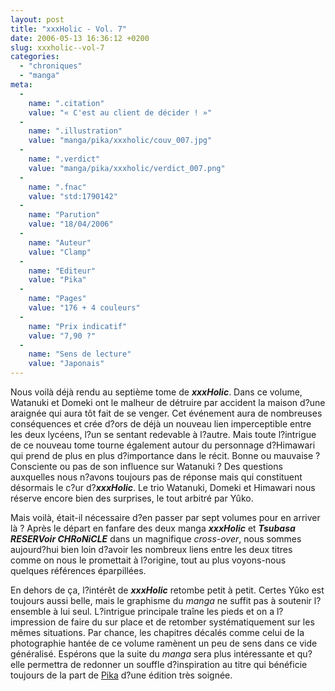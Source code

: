 ```yaml
---
layout: post
title: "xxxHolic - Vol. 7"
date: 2006-05-13 16:36:12 +0200
slug: xxxholic--vol-7
categories:
  - "chroniques"
  - "manga"
meta:
  -
    name: ".citation"
    value: "« C'est au client de décider ! »"
  -
    name: ".illustration"
    value: "manga/pika/xxxholic/couv_007.jpg"
  -
    name: ".verdict"
    value: "manga/pika/xxxholic/verdict_007.png"
  -
    name: ".fnac"
    value: "std:1790142"
  -
    name: "Parution"
    value: "18/04/2006"
  -
    name: "Auteur"
    value: "Clamp"
  -
    name: "Editeur"
    value: "Pika"
  -
    name: "Pages"
    value: "176 + 4 couleurs"
  -
    name: "Prix indicatif"
    value: "7,90 ?"
  -
    name: "Sens de lecture"
    value: "Japonais"
---
```


Nous voilà déjà rendu au septième tome de **_xxxHolic_**. Dans ce volume, Watanuki et Domeki ont le malheur de détruire par accident la maison d?une araignée qui aura tôt fait de se venger. Cet événement aura de nombreuses conséquences et crée d?ors de déjà un nouveau lien imperceptible entre les deux lycéens, l?un se sentant redevable à l?autre. Mais toute l?intrigue de ce nouveau tome tourne également autour du personnage d?Himawari qui prend de plus en plus d?importance dans le récit. Bonne ou mauvaise ? Consciente ou pas de son influence sur Watanuki ? Des questions auxquelles nous n?avons toujours pas de réponse mais qui constituent désormais le c?ur d?**_xxxHolic_**. Le trio Watanuki, Domeki et Himawari nous réserve encore bien des surprises, le tout arbitré par Yûko.

Mais voilà, était-il nécessaire d?en passer par sept volumes pour en arriver là ? Après le départ en fanfare des deux manga **_xxxHolic_** et **_Tsubasa RESERVoir CHRoNiCLE_** dans un magnifique _cross-over_, nous sommes aujourd?hui bien loin d?avoir les nombreux liens entre les deux titres comme on nous le promettait à l?origine, tout au plus voyons-nous quelques références éparpillées.

En dehors de ça, l?intérêt de **_xxxHolic_** retombe petit à petit. Certes Yûko est toujours aussi belle, mais le graphisme du _manga_ ne suffit pas à soutenir l?ensemble à lui seul. L?intrigue principale traîne les pieds et on a l?impression de faire du sur place et de retomber systématiquement sur les mêmes situations. Par chance, les chapitres décalés comme celui de la photographie hantée de ce volume ramènent un peu de sens dans ce vide généralisé. Espérons que la suite du _manga_ sera plus intéressante et qu?elle permettra de redonner un souffle d?inspiration au titre qui bénéficie toujours de la part de [Pika](http://www.pika.fr) d?une édition très soignée.